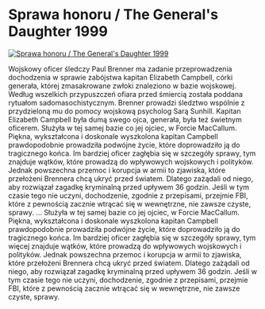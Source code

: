 Sprawa honoru / The General's Daughter 1999 
=============
[![Sprawa honoru / The General's Daughter 1999 ](http://vidos.pl/images/player.gif)](http://vidos.pl/sprawa-honoru-the-general-s-daughter-1999)

 Wojskowy oficer śledczy Paul Brenner ma zadanie przeprowadzenia dochodzenia w sprawie zabójstwa kapitan Elizabeth Campbell, córki generała, której zmasakrowane zwłoki znaleziono w bazie wojskowej. Według wszelkich przypuszczeń ofiara przed śmiercią została poddana rytuałom sadomasochistycznym. Brenner prowadzi śledztwo wspólnie z przydzieloną mu do pomocy wojskową psycholog Sarą Sunhill. Kapitan Elizabeth Campbell była dumą swego ojca, generała, była też świetnym oficerem. Służyła w tej samej bazie co jej ojciec, w Forcie MacCallum. Piękna, wykształcona i doskonale wyszkolona kapitan Campbell prawdopodobnie prowadziła podwójne życie, które doprowadziło ją do tragicznego końca. Im bardziej oficer zagłębia się w szczegóły sprawy, tym  znajduje wątków, które prowadzą do wpływowych wojskowych i polityków. Jednak powszechna przemoc i korupcja w armii to zjawiska, które przełożeni Brennera chcą ukryć przed światem. Dlatego zażądali od niego, aby rozwiązał zagadkę kryminalną przed upływem 36 godzin. Jeśli w tym czasie tego nie uczyni, dochodzenie, zgodnie z przepisami, przejmie FBI, które z pewnością zacznie wtrącać się w wewnętrzne, nie zawsze czyste, sprawy.  ... Służyła w tej samej bazie co jej ojciec, w Forcie MacCallum. Piękna, wykształcona i doskonale wyszkolona kapitan Campbell prawdopodobnie prowadziła podwójne życie, które doprowadziło ją do tragicznego końca. Im bardziej oficer zagłębia się w szczegóły sprawy, tym więcej znajduje wątków, które prowadzą do wpływowych wojskowych i polityków. Jednak powszechna przemoc i korupcja w armii to zjawiska, które przełożeni Brennera chcą ukryć przed światem. Dlatego zażądali od niego, aby rozwiązał zagadkę kryminalną przed upływem 36 godzin. Jeśli w tym czasie tego nie uczyni, dochodzenie, zgodnie z przepisami, przejmie FBI, które z pewnością zacznie wtrącać się w wewnętrzne, nie zawsze czyste, sprawy.
